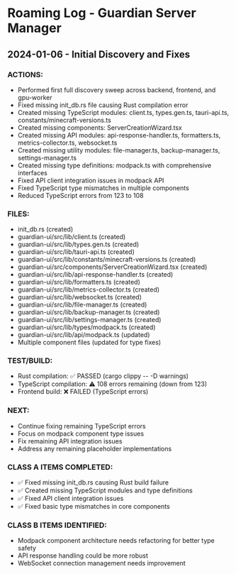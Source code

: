 # Roaming Log - Guardian Server Manager

## 2024-01-06 - Initial Discovery and Fixes

### ACTIONS:
- Performed first full discovery sweep across backend, frontend, and gpu-worker
- Fixed missing init_db.rs file causing Rust compilation error
- Created missing TypeScript modules: client.ts, types.gen.ts, tauri-api.ts, constants/minecraft-versions.ts
- Created missing components: ServerCreationWizard.tsx
- Created missing API modules: api-response-handler.ts, formatters.ts, metrics-collector.ts, websocket.ts
- Created missing utility modules: file-manager.ts, backup-manager.ts, settings-manager.ts
- Created missing type definitions: modpack.ts with comprehensive interfaces
- Fixed API client integration issues in modpack API
- Fixed TypeScript type mismatches in multiple components
- Reduced TypeScript errors from 123 to 108

### FILES:
- init_db.rs (created)
- guardian-ui/src/lib/client.ts (created)
- guardian-ui/src/lib/types.gen.ts (created)
- guardian-ui/src/lib/tauri-api.ts (created)
- guardian-ui/src/lib/constants/minecraft-versions.ts (created)
- guardian-ui/src/components/ServerCreationWizard.tsx (created)
- guardian-ui/src/lib/api-response-handler.ts (created)
- guardian-ui/src/lib/formatters.ts (created)
- guardian-ui/src/lib/metrics-collector.ts (created)
- guardian-ui/src/lib/websocket.ts (created)
- guardian-ui/src/lib/file-manager.ts (created)
- guardian-ui/src/lib/backup-manager.ts (created)
- guardian-ui/src/lib/settings-manager.ts (created)
- guardian-ui/src/lib/types/modpack.ts (created)
- guardian-ui/src/lib/api/modpack.ts (updated)
- Multiple component files (updated for type fixes)

### TEST/BUILD:
- Rust compilation: ✅ PASSED (cargo clippy -- -D warnings)
- TypeScript compilation: ⚠️ 108 errors remaining (down from 123)
- Frontend build: ❌ FAILED (TypeScript errors)

### NEXT:
- Continue fixing remaining TypeScript errors
- Focus on modpack component type issues
- Fix remaining API integration issues
- Address any remaining placeholder implementations

### CLASS A ITEMS COMPLETED:
- ✅ Fixed missing init_db.rs causing Rust build failure
- ✅ Created missing TypeScript modules and type definitions
- ✅ Fixed API client integration issues
- ✅ Fixed basic type mismatches in core components

### CLASS B ITEMS IDENTIFIED:
- Modpack component architecture needs refactoring for better type safety
- API response handling could be more robust
- WebSocket connection management needs improvement